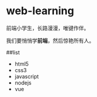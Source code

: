 # web-learning
前端小学生，长路漫漫，唯键作伴。  

我们要悄悄学**前端**，然后惊艳所有人。  


##list
- html5
- css3
- javascript
- nodejs
- vue
